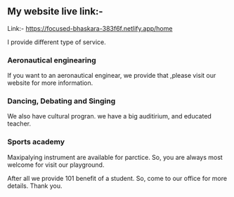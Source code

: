 ## My website live link:-
Link:- https://focused-bhaskara-383f6f.netlify.app/home

I provide different type of service.

### Aeronautical enginearing
If you want to an aeronautical enginear, we provide that ,please visit our website for more information.

### Dancing, Debating and Singing
We also have cultural progran. we have a big auditirium, and educated teacher.

### Sports academy
Maxipalying instrument are available for parctice. So, you are always most welcome for visit our playground.

After all we provide 101 benefit of a student. So, come to our office for more details. Thank you.